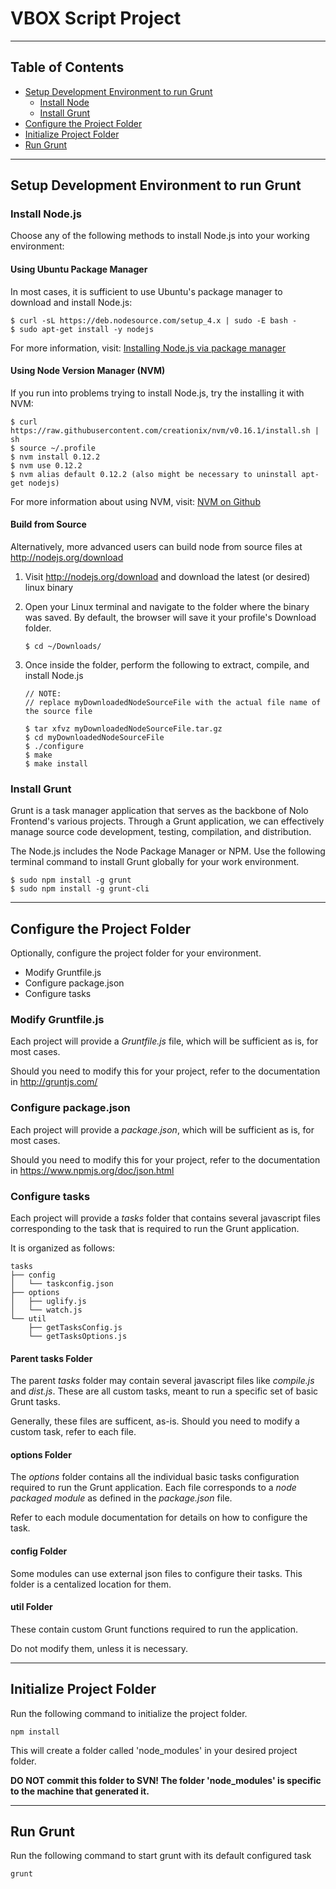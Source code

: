 # VBOX Script Project

--------------------------------------------------------------------------------

## Table of Contents

+   [Setup Development Environment to run Grunt](#setup-development-environment-to-run-grunt)
    + [Install Node](#install-nodejs)
    + [Install Grunt](#install-grunt)
+   [Configure the Project Folder](#configure-the-project-folder)
+   [Initialize Project Folder](#initialize-project-folder)
+   [Run Grunt](#run-grunt)


--------------------------------------------------------------------------------

## Setup Development Environment to run Grunt

### Install Node.js

Choose any of the following methods to install Node.js into your working environment:

#### Using Ubuntu Package Manager

In most cases, it is sufficient to use Ubuntu's package manager to download and install Node.js:

    $ curl -sL https://deb.nodesource.com/setup_4.x | sudo -E bash -
    $ sudo apt-get install -y nodejs

For more information, visit: [Installing Node.js via package manager](https://nodejs.org/en/download/package-manager/#debian-and-ubuntu-based-linux-distributions)

#### Using Node Version Manager (NVM)

If you run into problems trying to install Node.js, try the installing it with NVM:

    $ curl https://raw.githubusercontent.com/creationix/nvm/v0.16.1/install.sh | sh
    $ source ~/.profile
    $ nvm install 0.12.2
    $ nvm use 0.12.2
    $ nvm alias default 0.12.2 (also might be necessary to uninstall apt-get nodejs)

For more information about using NVM, visit: [NVM on Github](https://github.com/creationix/nvm)

#### Build from Source

Alternatively, more advanced users can build node from source files at http://nodejs.org/download

1.  Visit <http://nodejs.org/download> and download the latest (or desired) linux binary
2.  Open your Linux terminal and navigate to the folder where the binary was saved. By default, the browser will save it your profile's Download folder.

        $ cd ~/Downloads/

3.  Once inside the folder, perform the following to extract, compile, and install Node.js

        // NOTE:
        // replace myDownloadedNodeSourceFile with the actual file name of the source file

        $ tar xfvz myDownloadedNodeSourceFile.tar.gz
        $ cd myDownloadedNodeSourceFile
        $ ./configure
        $ make
        $ make install


### Install Grunt

Grunt is a task manager application that serves as the backbone of Nolo Frontend's various projects. Through a Grunt application, we can effectively manage source code development, testing, compilation, and distribution.

The Node.js includes the Node Package Manager or NPM. Use the following terminal command to install Grunt globally for your work environment.

    $ sudo npm install -g grunt
    $ sudo npm install -g grunt-cli

--------------------------------------------------------------------------------

## Configure the Project Folder

Optionally, configure the project folder for your environment.

+   Modify Gruntfile.js
+   Configure package.json
+   Configure tasks




### Modify Gruntfile.js

Each project will provide a *Gruntfile.js* file, which will be sufficient as is, for most cases.

Should you need to modify this for your project, refer to the documentation in <http://gruntjs.com/>




### Configure package.json

Each project will provide a *package.json*, which will be sufficient as is, for most cases.

Should you need to modify this for your project, refer to the documentation in <https://www.npmjs.org/doc/json.html>




### Configure tasks

Each project will provide a *tasks* folder that contains several javascript files corresponding to the task that is required to run the Grunt application.

It is organized as follows:

    tasks
    ├── config
    │   └── taskconfig.json
    ├── options
    │   ├── uglify.js
    │   └── watch.js
    └── util
        ├── getTasksConfig.js
        └── getTasksOptions.js

#### Parent tasks Folder

The parent *tasks* folder may contain several javascript files like *compile.js* and *dist.js*. These are all custom tasks, meant to run a specific set of basic Grunt tasks.

Generally, these files are sufficent, as-is. Should you need to modify a custom task, refer to each file.

#### options Folder

The *options* folder contains all the individual basic tasks configuration required to run the Grunt application. Each file corresponds to a *node packaged module* as defined in the *package.json* file.

Refer to each module documentation for details on how to configure the task.

#### config Folder

Some modules can use external json files to configure their tasks. This folder is a centalized location for them.

#### util Folder

These contain custom Grunt functions required to run the application.

Do not modify them, unless it is necessary.

--------------------------------------------------------------------------------

## Initialize Project Folder

Run the following command to initialize the project folder.

    npm install

This will create a folder called 'node_modules' in your desired project folder.

**DO NOT commit this folder to SVN! The folder 'node_modules' is specific to the machine that generated it.**

--------------------------------------------------------------------------------

## Run Grunt

Run the following command to start grunt with its default configured task

    grunt
